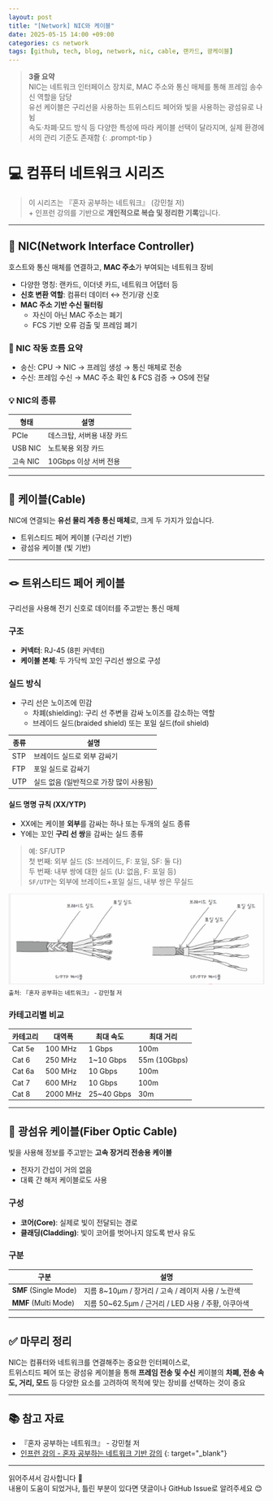```yaml
---
layout: post
title: "[Network] NIC와 케이블"
date: 2025-05-15 14:00 +09:00
categories: cs network
tags: [github, tech, blog, network, nic, cable, 랜카드, 광케이블]
---
```


> **3줄 요약**
<br>NIC는 네트워크 인터페이스 장치로, MAC 주소와 통신 매체를 통해 프레임 송수신 역할을 담당
<br>유선 케이블은 구리선을 사용하는 트위스티드 페어와 빛을 사용하는 광섬유로 나뉨
<br>속도·차폐·모드 방식 등 다양한 특성에 따라 케이블 선택이 달라지며, 실제 환경에서의 관리 기준도 존재함
{: .prompt-tip }

# 💻 컴퓨터 네트워크 시리즈

> 이 시리즈는 『혼자 공부하는 네트워크』 (강민철 저)
> <br> + 인프런 강의를 기반으로 **개인적으로 복습 및 정리한 기록**입니다.

---

## 📌 NIC(Network Interface Controller)

호스트와 통신 매체를 연결하고, **MAC 주소**가 부여되는 네트워크 장비

- 다양한 명칭: 랜카드, 이더넷 카드, 네트워크 어댑터 등
- **신호 변환 역할**: 컴퓨터 데이터 ↔ 전기/광 신호
- **MAC 주소 기반 수신 필터링**
  - 자신이 아닌 MAC 주소는 폐기
  - FCS 기반 오류 검출 및 프레임 폐기

### 📎 NIC 작동 흐름 요약

- 송신: CPU → NIC → 프레임 생성 → 통신 매체로 전송  
- 수신: 프레임 수신 → MAC 주소 확인 & FCS 검증 → OS에 전달

### 💡 NIC의 종류

| 형태 | 설명 |
|------|------|
| PCIe | 데스크탑, 서버용 내장 카드 |
| USB NIC | 노트북용 외장 카드 |
| 고속 NIC | 10Gbps 이상 서버 전용 |

---

## 🧵 케이블(Cable)

NIC에 연결되는 **유선 물리 계층 통신 매체**로, 크게 두 가지가 있습니다.

- 트위스티드 페어 케이블 (구리선 기반)
- 광섬유 케이블 (빛 기반)

---

## 🪢 트위스티드 페어 케이블

구리선을 사용해 전기 신호로 데이터를 주고받는 통신 매체

### 구조

- **커넥터**: RJ-45 (8핀 커넥터)  
- **케이블 본체**: 두 가닥씩 꼬인 구리선 쌍으로 구성

### 실드 방식

- 구리 선은 노이즈에 민감
  - 차폐(shielding): 구리 선 주변을 감싸 노이즈를 감소하는 역할
  - 브레이드 실드(braided shield) 또는 포일 실드(foil shield)  

| 종류 | 설명 |
|------|------|
| STP | 브레이드 실드로 외부 감싸기 |
| FTP | 포일 실드로 감싸기 |
| UTP | 실드 없음 (일반적으로 가장 많이 사용됨) |

#### 실드 명명 규칙 (XX/YTP)

- XX에는 케이블 **외부**를 감싸는 하나 또는 두개의 실드 종류
- Y에는 꼬인 **구리 선 쌍**을 감싸는 실드 종류  

> 예: SF/UTP  
> 첫 번째: 외부 실드 (S: 브레이드, F: 포일, SF: 둘 다)  
> 두 번째: 내부 쌍에 대한 실드 (U: 없음, F: 포일 등)  
> `SF/UTP`는 외부에 브레이드+포일 실드, 내부 쌍은 무실드

![실드 구조 예시](assets/img/cs/cable-shield-types.jpg)
<sub>출처: 『혼자 공부하는 네트워크』 - 강민철 저</sub>

### 카테고리별 비교

| 카테고리 | 대역폭 | 최대 속도 | 최대 거리 |
|----------|--------|-----------|------------|
| Cat 5e   | 100 MHz | 1 Gbps    | 100m       |
| Cat 6    | 250 MHz | 1~10 Gbps | 55m (10Gbps)|
| Cat 6a   | 500 MHz | 10 Gbps   | 100m       |
| Cat 7    | 600 MHz | 10 Gbps   | 100m       |
| Cat 8    | 2000 MHz| 25~40 Gbps| 30m        |

---

## 🌈 광섬유 케이블(Fiber Optic Cable)

빛을 사용해 정보를 주고받는 **고속 장거리 전송용 케이블**

- 전자기 간섭이 거의 없음
- 대륙 간 해저 케이블로도 사용

### 구성

- **코어(Core)**: 실제로 빛이 전달되는 경로
- **클래딩(Cladding)**: 빛이 코어를 벗어나지 않도록 반사 유도

### 구분

| 구분 | 설명 |
|------|------|
| **SMF** (Single Mode) | 지름 8~10μm / 장거리 / 고속 / 레이저 사용 / 노란색 |
| **MMF** (Multi Mode) | 지름 50~62.5μm / 근거리 / LED 사용 / 주황, 아쿠아색 |

---

<!-- ## 🧰 현장 활용 팁

<details>
<summary>팁 확인</summary>
<div markdown="1">

### 📌 케이블 테스트기 사용

- 선 순서 오류, 핀 불량, 전송 신호 검증 가능
- 케이블 단선, 핀 크로스 확인에 필수

### 📌 PoE 지원 여부 확인

- **Power over Ethernet**: 데이터와 전력을 동시에 전송
- CCTV, 무선 AP, VoIP 전화기에 주로 활용됨

### 📌 색상 관리 (비공식 규칙)

- 파랑: 데이터 / 빨강: VoIP / 노랑: PoE / 주황: 백본 등
- 대규모 구축 시 네트워크 식별에 유리

---

## 🔧 배선 규격 (TIA/EIA-568)

- RJ-45 커넥터의 핀 배열 규격
- 스트레이트 vs 크로스 케이블 구분  

```
A타입: 1-G/W, 2-G, 3-O/W, 4-Bl, 5-Bl/W, 6-O, 7-Br/W, 8-Br  
B타입: 1-O/W, 2-O, 3-G/W, 4-Bl, 5-Bl/W, 6-G, 7-Br/W, 8-Br
```

</div>
</details>

--- -->

## ✅ 마무리 정리

NIC는 컴퓨터와 네트워크를 연결해주는 중요한 인터페이스로,  
트위스티드 페어 또는 광섬유 케이블을 통해 **프레임 전송 및 수신**
케이블의 **차폐, 전송 속도, 거리, 모드** 등 다양한 요소를 고려하여 목적에 맞는 장비를 선택하는 것이 중요

---

## 📚 참고 자료

- 『혼자 공부하는 네트워크』 - 강민철 저  
- [인프런 강의 - 혼자 공부하는 네트워크 기반 강의](https://www.inflearn.com/course/%EA%B0%9C%EB%B0%9C%EC%9E%90-%EC%BB%B4%ED%93%A8%ED%84%B0%EA%B3%B5%ED%95%99-%ED%98%BC%EC%9E%90%EA%B3%B5%EB%B6%80%ED%95%98%EB%8A%94-%EB%84%A4%ED%8A%B8%EC%9B%8C%ED%81%AC)
{: target="_blank"}

---

읽어주셔서 감사합니다 🙌  
내용이 도움이 되었거나, 틀린 부분이 있다면 댓글이나 GitHub Issue로 알려주세요 😊
